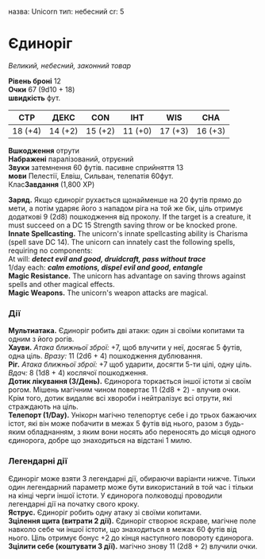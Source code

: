 назва: Unicorn тип: небесний cr: 5

# Єдиноріг
_Великий, небесний, законний товар_

**Рівень броні** 12    
**Очки** 67 (9d10 + 18)    
**швидкість** фут.

| СТР     | ДЕКС    | CON     | ІНТ     | WIS     | CHA     |
| ------- | ------- | ------- | ------- | ------- | ------- |
| 18 (+4) | 14 (+2) | 15 (+2) | 11 (+0) | 17 (+3) | 16 (+3) |

**Вшкодження** отрути    
**Набражені** паралізований, отруєний    
**Звуки** затемнення 60 футів. пасивне сприйняття 13    
**мови** Пелестії, Елвіш, Сильван, телепатія 60фут.    
Клас**Завдання** (1,800 XP)

**Заряд.** Якщо єдиноріг рухається щонайменше на 20 футів прямо до мети, а потім ударяє його з нападом ріга на той же бік, ціль отримує додаткові 9 (2d8) пошкодження від проколу. If the target is a creature, it must succeed on a DC 15 Strength saving throw or be knocked prone.    
**Innate Spellcasting.** The unicorn's innate spellcasting ability is Charisma (spell save DC 14). The unicorn can innately cast the following spells, requiring no components:    
At will: **_detect evil and good, druidcraft, pass without trace_**    
1/day each: **_calm emotions, dispel evil and good, entangle_**    
**Magic Resistance.** The unicorn has advantage on saving throws against spells and other magical effects.    
**Magic Weapons.** The unicorn's weapon attacks are magical.

### Дії
**Мультиатака.** Єдиноріг робить дві атаки: один зі своїми копитами та одним з його рогів.    
**Хауви.** _Атака ближньої зброї:_ +7, щоб влучити у неї, досягає 5 футів, одна ціль. _Вразу:_ 11 (2d6 + 4) пошкодження дублювання.    
**Ріг.** _Атака ближньої зброї:_ +7 щоб ударити, досягти 5-ти цілі, одну ціль. _Вдач:_ 8 (1d8 + 4) кослячої пошкодження.    
**Дотик лікування (3/День).** Єдинорога торкається іншої істоти зі своїм рогом. Мішень магічним чином повертає 11 (2d8 + 2) - влучив очки. Крім того, дотик видаляє всі хвороби і нейтралізує всі отрути, які страждають на ціль.    
**Телепорт (1/Day).** Унікорн магічно телепортує себе і до трьох бажаючих істот, які він може побачити в межах 5 футів від нього, разом з будь-яким обладнанням, з яким вони носять або переносять до місця одного єдинорога, добре що знаходиться на відстані 1 милю.

### Легендарні дії
Єдиноріг може взяти 3 легендарні дії, обираючи варіанти нижче. Тільки один легендарний параметр може бути використаний в той час і тільки на кінці черги іншої істоти. У єдинорога полководці проводили легендарні дії на початку свого кроку.    
**Яструс.** Єдиноріг робить одну атаку зі своїми копитами.    
**Зцілення щита (витрати 2 дії).** Єдиноріг створює яскраве, магічне поле навколо себе чи іншої істоти, що знаходиться в межах 60 футів від нього. Ціль отримує бонус +2 до кінця наступного повороту єдинорога.    
**Зцілити себе (коштувати 3 дії).** магічно знову 11 (2d8 + 2) влучили очки.
